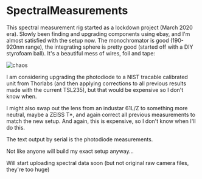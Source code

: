 # SpectralMeasurements

This spectral measurement rig started as a lockdown project (March 2020 era). Slowly been finding and upgrading components using ebay, and I'm almost satisfied with the setup now. The monochromator is good (190-920nm range), the integrating sphere is pretty good (started off with a DIY styrofoam ball). It's a beautiful mess of wires, foil and tape:

![chaos](https://user-images.githubusercontent.com/23642861/144686777-f576c793-c779-4354-8aaf-614a1862b31c.jpg)

I am considering upgrading the photodiode to a NIST tracable calibrated unit from Thorlabs (and then applying corrections to all previous results made with the current TSL235), but that would be expensive so I don't know when.

I might also swap out the lens from an industar 61L/Z to something more neutral, maybe a ZEISS T*, and again correct all previous measurements to match the new setup. And again, this is expensive, so I don't know when I'll do this.

The text output by serial is the photodiode measurements.

Not like anyone will build my exact setup anyway...

Will start uploading spectral data soon (but not original raw camera files, they're too huge)
